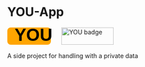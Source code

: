 # YOU-App

<svg xmlns="http://www.w3.org/2000/svg" width="120" height="40">
  <rect width="100" height="40" rx="8" ry="8" fill="orange" radius="40" />
  <text x="50%" y="50%" dominant-baseline="middle" text-anchor="middle"
        fill="black" font-size="40" font-weight="bold" font-family="Arial, sans-serif">
    YOU
  </text>
</svg>

<img src="assets/you-badge.svg" alt="YOU badge" width="120" height="40">


A side project for handling with a private data 
